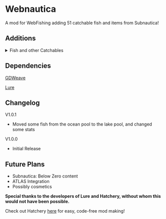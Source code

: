 # Webnautica

A mod for WebFishing adding 51 catchable fish and items from Subnautica!

## Additions

<details>
<summary>Fish and other Catchables</summary>

| Name | Tier | Loot Table |
| --- | --- | --- |
| Peeper | 1 | ocean |
| Bladderfish | 1 | ocean |
| Hoopfish | 1 | ocean |
| Rabbit Ray | 1 | ocean |
| Floater | 1 | ocean |
| Crashfish | 1 | ocean |
| Shuttlebug | 1 | ocean |
| Eyeye | 1 | ocean |
| Gasopod | 2 | ocean |
| Sand Shark | 2 | ocean |
| Boneshark | 2 | ocean |
| Oculus | 2 | ocean |
| Jellyray | 2 | ocean |
| Ghostray | 2 | ocean |
| Ampeel | 2 | ocean |
| Red Eyeye | 2 | ocean |
| Lava Larva | 2 | ocean |
| Crimson Ray | 2 | ocean |
| Crabsquid | 3 | ocean |
| Reefback | 3 | ocean |
| Reaper Leviathan | 3 | ocean |
| Ghost Leviathan | 3 | ocean |
| Sea Treader | 3 | ocean |
| Sea Dragon | 3 | ocean |
| Sea Emperor | 3 | ocean |
| Peeper Leviathan | 3 | ocean |
| Boomerang | 1 | lake |
| Garryfish | 1 | lake |
| Hoverfish | 1 | lake |
| Reginald | 1 | lake |
| Spadefish | 1 | lake |
| Holefish | 1 | lake |
| Biter | 1 | lake |
| Cave Crawler | 1 | lake |
| Stalker | 2 | lake |
| Spinefish | 2 | lake |
| Blighter | 2 | lake |
| Blood Crawler | 2 | lake |
| Crabsnake | 2 | lake |
| Magmarang | 2 | lake |
| Bleeder | 2 | lake |
| Rockgrub | 2 | lake |
| Mesmer | 2 | lake |
| River Prowler | 2 | lake |
| Lava Lizard | 3 | lake |
| Skyray | 1 | rain |
| Warper | 2 | rain |
| Cuddlefish | 3 | rain |
| Creepvine Seed Cluster | 1 | trash |
| Metal Salvage | 1 | trash |
| Precursor Tablet | 3 | trash |

</details>

## Dependencies

[GDWeave](https://github.com/Vultumast/WebfishingWeave)

[Lure](https://github.com/Sulayre/WebfishingLure)

## Changelog

V1.0.1
<ul>
  <li>Moved some fish from the ocean pool to the lake pool, and changed some stats</li>
</ul>

V1.0.0
<ul>
  <li>Initial Release</li>
</ul>

## Future Plans
<ul>
  <li>Subnautica: Below Zero content</li></li>
  <li>ATLAS Integration</li>
  <li>Possibly cosmetics</li>
</ul>

**Special thanks to the developers of Lure and Hatchery, without whom this would not have been possible.**

Check out Hatchery [here](https://github.com/coolbot100s/Hatchery) for easy, code-free mod making!
